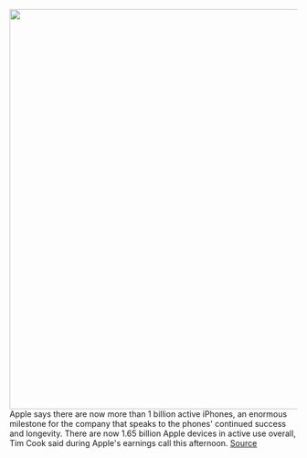 <img src='https://cdn.vox-cdn.com/thumbor/6Tz-86YFMV5KSyXtgjguIb0w1Ec=/0x0:2050x1367/1200x800/filters:focal(861x520:1189x848)/cdn.vox-cdn.com/uploads/chorus_image/image/68730856/cgartenberg_201105_4276_003.0.0.jpg' width='700px' /><br/>
Apple says there are now more than 1 billion active iPhones, an enormous milestone for the company that speaks to the phones' continued success and longevity. There are now 1.65 billion Apple devices in active use overall, Tim Cook said during Apple's earnings call this afternoon.
<a href='https://www.theverge.com/2021/1/27/22253162/iphone-users-total-number-billion-apple-tim-cook-q1-2021'> Source <a/>